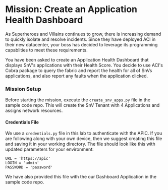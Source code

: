 # Mission: Create an Application Health Dashboard
As Superheroes and Villains continues to grow, there is increasing demand to quickly isolate and resolve incidents. Since they have deployed ACI in their new datacenter, your boss has decided to leverage its programming capablities to meet these requirements.

You have been asked to create an Application Health Dashboard that displays SnV's applications with their Health Score. You decide to use ACI's Cobra package to query the fabric and report the health for all of SnVs applications, and also report any faults when the application clicked.

### Mission Setup
Before starting the mission, execute the `create_snv_apps.py` file in the sample code repo. This will create the SnV Tenant with 4 Applications and assigns network resources.

#### Credentials File
We use a `credentials.py` file in this lab to authenticate with the APIC. If you are following along with your own device, then we suggest creating this file and saving it in your working directory. The file should look like this with updated parameters for your environment:
```
URL = 'https://apic'
LOGIN = 'admin'
PASSWORD = 'password'
```

We have also provided this file with the our Dashboard Application in the sample code repo.